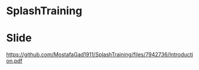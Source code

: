 # SplashTraining

# Slide 

https://github.com/MostafaGad1911/SplashTraining/files/7942736/Introduction.pdf
